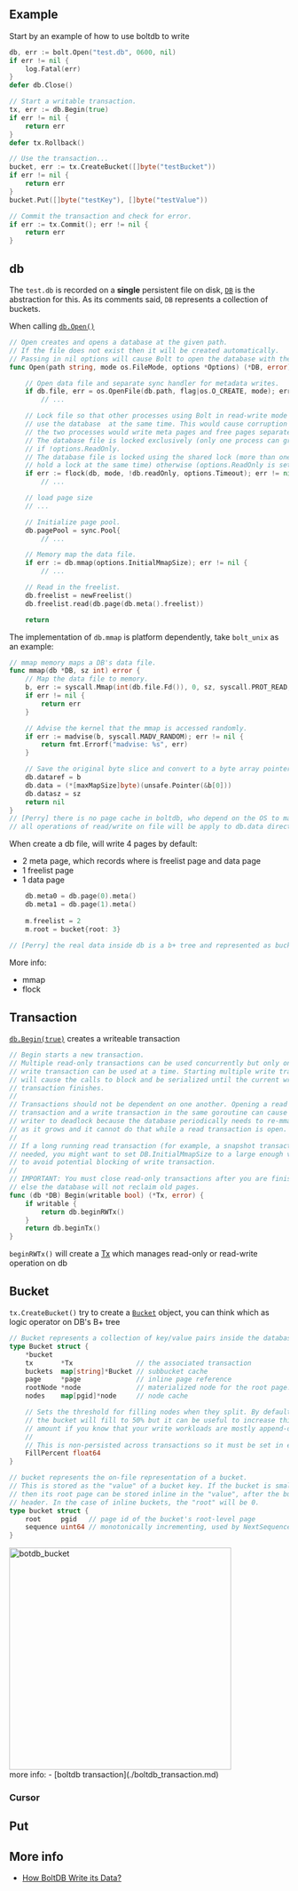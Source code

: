 
## Example

Start by an example of how to use boltdb to write

```go
db, err := bolt.Open("test.db", 0600, nil)
if err != nil {
    log.Fatal(err)
}
defer db.Close()

// Start a writable transaction.
tx, err := db.Begin(true)
if err != nil {
    return err
}
defer tx.Rollback()

// Use the transaction...
bucket, err := tx.CreateBucket([]byte("testBucket"))
if err != nil {
    return err
}
bucket.Put([]byte("testKey"), []byte("testValue"))

// Commit the transaction and check for error.
if err := tx.Commit(); err != nil {
    return err
}
```

## db

The `test.db` is recorded on a **single** persistent file on disk, [`DB`](https://github.com/boltdb/bolt/blob/fd01fc79c553a8e99d512a07e8e0c63d4a3ccfc5/db.go#L45) is the abstraction for this.  As its comments said, `DB` represents a collection of buckets.  

When calling [`db.Open()`](https://github.com/boltdb/bolt/blob/fd01fc79c553a8e99d512a07e8e0c63d4a3ccfc5/db.go#L150)

```go
// Open creates and opens a database at the given path.
// If the file does not exist then it will be created automatically.
// Passing in nil options will cause Bolt to open the database with the default options.
func Open(path string, mode os.FileMode, options *Options) (*DB, error) {

    // Open data file and separate sync handler for metadata writes.
    if db.file, err = os.OpenFile(db.path, flag|os.O_CREATE, mode); err != nil {
        // ...

    // Lock file so that other processes using Bolt in read-write mode cannot
	// use the database  at the same time. This would cause corruption since
	// the two processes would write meta pages and free pages separately.
	// The database file is locked exclusively (only one process can grab the lock)
	// if !options.ReadOnly.
	// The database file is locked using the shared lock (more than one process may
    // hold a lock at the same time) otherwise (options.ReadOnly is set).
    if err := flock(db, mode, !db.readOnly, options.Timeout); err != nil {
        // ...

    // load page size
    // ...

    // Initialize page pool.
    db.pagePool = sync.Pool{
        // ...

    // Memory map the data file.
    if err := db.mmap(options.InitialMmapSize); err != nil {
        // ... 

    // Read in the freelist.
	db.freelist = newFreelist()
    db.freelist.read(db.page(db.meta().freelist))

    return

```
The implementation of `db.mmap` is platform dependently, take `bolt_unix` as an example:
```go
// mmap memory maps a DB's data file.
func mmap(db *DB, sz int) error {
	// Map the data file to memory.
	b, err := syscall.Mmap(int(db.file.Fd()), 0, sz, syscall.PROT_READ, syscall.MAP_SHARED|db.MmapFlags)
	if err != nil {
		return err
	}

	// Advise the kernel that the mmap is accessed randomly.
	if err := madvise(b, syscall.MADV_RANDOM); err != nil {
		return fmt.Errorf("madvise: %s", err)
	}

	// Save the original byte slice and convert to a byte array pointer.
	db.dataref = b
	db.data = (*[maxMapSize]byte)(unsafe.Pointer(&b[0]))
	db.datasz = sz
	return nil
}
// [Perry] there is no page cache in boltdb, who depend on the OS to manage pages
// all operations of read/write on file will be apply to db.data directly 

```

When create a db file, will write 4 pages by default:
- 2 meta page, which records where is freelist page and data page
- 1 freelist page
- 1 data page

```go
	db.meta0 = db.page(0).meta()
    db.meta1 = db.page(1).meta()
    
    m.freelist = 2
    m.root = bucket{root: 3}
    
// [Perry] the real data inside db is a b+ tree and represented as bucket
```

More info:
- mmap
- flock

## Transaction

[`db.Begin(true)`](https://github.com/boltdb/bolt/blob/fd01fc79c553a8e99d512a07e8e0c63d4a3ccfc5/db.go#L442) creates a writeable transaction
```go
// Begin starts a new transaction.
// Multiple read-only transactions can be used concurrently but only one
// write transaction can be used at a time. Starting multiple write transactions
// will cause the calls to block and be serialized until the current write
// transaction finishes.
//
// Transactions should not be dependent on one another. Opening a read
// transaction and a write transaction in the same goroutine can cause the
// writer to deadlock because the database periodically needs to re-mmap itself
// as it grows and it cannot do that while a read transaction is open.
//
// If a long running read transaction (for example, a snapshot transaction) is
// needed, you might want to set DB.InitialMmapSize to a large enough value
// to avoid potential blocking of write transaction.
//
// IMPORTANT: You must close read-only transactions after you are finished or
// else the database will not reclaim old pages.
func (db *DB) Begin(writable bool) (*Tx, error) {
	if writable {
		return db.beginRWTx()
	}
	return db.beginTx()
}
```
`beginRWTx()` will create a [Tx](https://github.com/boltdb/bolt/blob/fd01fc79c553a8e99d512a07e8e0c63d4a3ccfc5/tx.go#L24) which manages read-only or read-write operation on db


## Bucket
`tx.CreateBucket()` try to create a [`Bucket`](https://github.com/boltdb/bolt/blob/fd01fc79c553a8e99d512a07e8e0c63d4a3ccfc5/bucket.go#L36) object, you can think which as logic operator on DB's B+ tree

```go
// Bucket represents a collection of key/value pairs inside the database.
type Bucket struct {
	*bucket
	tx       *Tx                // the associated transaction
	buckets  map[string]*Bucket // subbucket cache
	page     *page              // inline page reference
	rootNode *node              // materialized node for the root page.
	nodes    map[pgid]*node     // node cache

	// Sets the threshold for filling nodes when they split. By default,
	// the bucket will fill to 50% but it can be useful to increase this
	// amount if you know that your write workloads are mostly append-only.
	//
	// This is non-persisted across transactions so it must be set in every Tx.
	FillPercent float64
}

// bucket represents the on-file representation of a bucket.
// This is stored as the "value" of a bucket key. If the bucket is small enough,
// then its root page can be stored inline in the "value", after the bucket
// header. In the case of inline buckets, the "root" will be 0.
type bucket struct {
	root     pgid   // page id of the bucket's root-level page
	sequence uint64 // monotonically incrementing, used by NextSequence()
}
```

<img src="https://user-images.githubusercontent.com/16873751/98407817-244f7d00-2025-11eb-800f-ad0356149725.png" alt="botdb_bucket" width="400"/>
<br/>
more info:
- [boltdb transaction](./boltdb_transaction.md)

### Cursor




## Put



## More info
- [How BoltDB Write its Data?](https://medium.com/@abserari/how-boltdb-write-its-data-61f64a3c0e06)